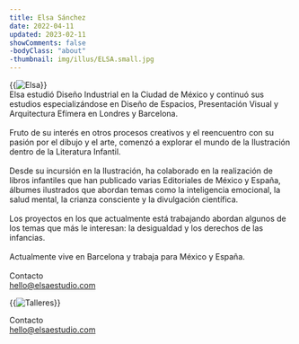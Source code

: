 ```yaml
---
title: Elsa Sánchez
date: 2022-04-11
updated: 2023-02-11
showComments: false
-bodyClass: "about"
-thumbnail: img/illus/ELSA.small.jpg
---
```


<div class="row">
<div class="mb-3 col-12 col-xl-6 text-center">
    {{<image class="rounded" src="img/illus/ELSA Y ANTONIO.jpg" alt="Elsa">}}
</div>

<div class="col-12 col-xl-6">
    Elsa estudió Diseño Industrial en la Ciudad de México y continuó sus estudios especializándose en Diseño de Espacios, Presentación Visual y Arquitectura Efímera en Londres y Barcelona.
    <br><br>
    Fruto de su interés en otros procesos creativos y el reencuentro con su pasión por el dibujo y el arte, comenzó a explorar el mundo de la Ilustración dentro de la Literatura Infantil.
    <br><br>
    Desde su incursión en la Ilustración, ha colaborado en la realización de libros infantiles que han publicado varias Editoriales de México y España, álbumes ilustrados que abordan temas como la inteligencia emocional, la salud mental, la crianza consciente y la divulgación científica.
    <br><br>
    Los proyectos en los que actualmente está trabajando abordan algunos de los temas que más le interesan: la desigualdad y los derechos de las infancias.
    <br><br>
    Actualmente vive en Barcelona y trabaja para México y España.
    <br><br>
</div>
</div>

<div class="d-none d-xxl-block text-center mb-5 mt-4">
    <div class="h2 mb-3">Contacto</div>
    <div class="featured-content mb-2">
        <a href="maito:hello@elsaestudio.com">hello@elsaestudio.com</a>
    </div>
    <div>
        <a class="ms-2 ig" href="//instagram.com/elsa_estudio"><i class="fa-brands fa-instagram"></i></a>
    </div>
</div>

{{<image class="rounded" src="img/illus/Elsa_Talleres_1.jpg" alt="Talleres">}}

<div class="d-block d-xxl-none text-center mb-5 mt-4">
    <div class="h2 mb-3">Contacto</div>
    <div class="featured-content mb-2">
        <a href="maito:hello@elsaestudio.com">hello@elsaestudio.com</a>
    </div>
    <div>
        <a class="ms-2 ig" href="//instagram.com/elsa_estudio"><i class="fa-brands fa-instagram"></i></a>
    </div>
</div>
